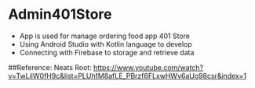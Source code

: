 # Admin401Store
- App is used for manage ordering food app 401 Store
- Using Android Studio with Kotlin language to develop
- Connecting with Firebase to storage and retrieve data

##Reference:
Neats Root: https://www.youtube.com/watch?v=TwLilW0fH9c&list=PLUhfM8afLE_PBrzf6FLxwHWv6aUo98csr&index=1
